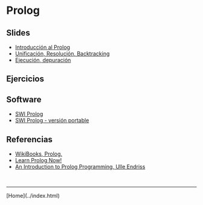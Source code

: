 # Prolog

## Slides

- [Introducción al Prolog](../slides/04.1-Prolog-Intro.pdf)  
- [Unificación, Resolución, Backtracking](../slides/04.2-Prolog-UnificacionResolucion.pdf)  
- [Ejecución, depuración](../slides/04.3-Prolog-EjecucionDepuracion.pdf)  

<!--
- [I/O, operaciones aritméticas, cortes](../slides/04.4-IO-Aritmetica-Neg-Cortes.pdf)  
- [Estructuras, recursividad, listas](../slides/04.6-Prolog-EstructurasRecursividadListas.pdf)  
- [Sinopsis](../slides/04.5-PrologSinopsis.pdf)  
-->


## Ejercicios


## Software

- [SWI Prolog](http://www.swi-prolog.org/)  
- [SWI Prolog - versión portable](https://portableapps.com/apps/development/swi-prolog_portable)  


## Referencias

- [WikiBooks, Prolog.](https://en.wikibooks.org/wiki/Prolog)  
- [Learn Prolog Now!](http://www.learnprolognow.org/lpnpage.php?pageid=online)  
- [An Introduction to Prolog Programming, Ulle Endriss](https://staff.science.uva.nl/u.endriss/teaching/pss/prolog.pdf)  


<BR>
<HR>
[Home](../index.html)
<BR>

